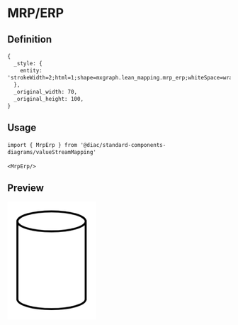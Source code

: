 # MRP/ERP

## Definition

```
{
  _style: { 
    entity: 'strokeWidth=2;html=1;shape=mxgraph.lean_mapping.mrp_erp;whiteSpace=wrap;',
  },
  _original_width: 70,
  _original_height: 100,
}
```

## Usage

```
import { MrpErp } from '@diac/standard-components-diagrams/valueStreamMapping'

<MrpErp/>
```

## Preview

<img src="./mrp-erp.png" width="200"/>
